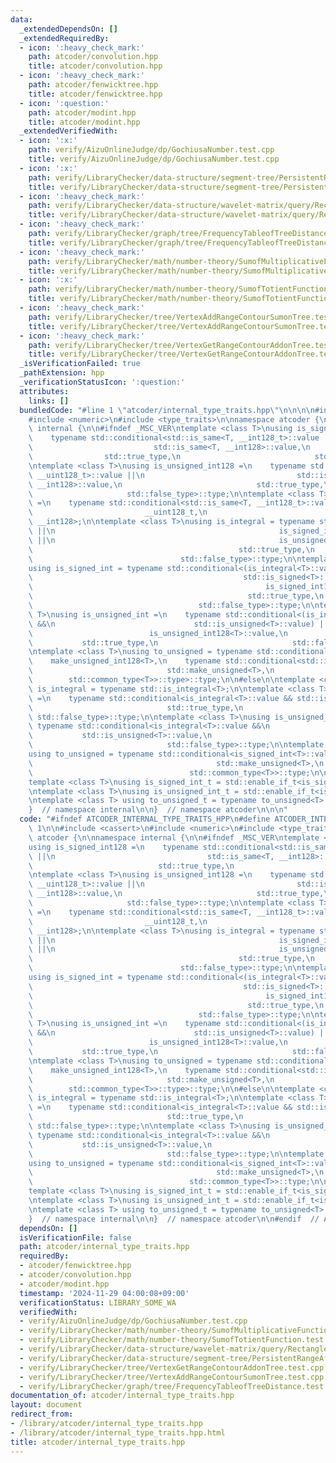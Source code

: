 ```yaml
---
data:
  _extendedDependsOn: []
  _extendedRequiredBy:
  - icon: ':heavy_check_mark:'
    path: atcoder/convolution.hpp
    title: atcoder/convolution.hpp
  - icon: ':heavy_check_mark:'
    path: atcoder/fenwicktree.hpp
    title: atcoder/fenwicktree.hpp
  - icon: ':question:'
    path: atcoder/modint.hpp
    title: atcoder/modint.hpp
  _extendedVerifiedWith:
  - icon: ':x:'
    path: verify/AizuOnlineJudge/dp/GochiusaNumber.test.cpp
    title: verify/AizuOnlineJudge/dp/GochiusaNumber.test.cpp
  - icon: ':x:'
    path: verify/LibraryChecker/data-structure/segment-tree/PersistentRangeAffineRangeSum.test.cpp
    title: verify/LibraryChecker/data-structure/segment-tree/PersistentRangeAffineRangeSum.test.cpp
  - icon: ':heavy_check_mark:'
    path: verify/LibraryChecker/data-structure/wavelet-matrix/query/RectangleAddRectangleSum.test.cpp
    title: verify/LibraryChecker/data-structure/wavelet-matrix/query/RectangleAddRectangleSum.test.cpp
  - icon: ':heavy_check_mark:'
    path: verify/LibraryChecker/graph/tree/FrequencyTableofTreeDistance.test.cpp
    title: verify/LibraryChecker/graph/tree/FrequencyTableofTreeDistance.test.cpp
  - icon: ':heavy_check_mark:'
    path: verify/LibraryChecker/math/number-theory/SumofMultiplicativeFunction.test.cpp
    title: verify/LibraryChecker/math/number-theory/SumofMultiplicativeFunction.test.cpp
  - icon: ':x:'
    path: verify/LibraryChecker/math/number-theory/SumofTotientFunction.test.cpp
    title: verify/LibraryChecker/math/number-theory/SumofTotientFunction.test.cpp
  - icon: ':heavy_check_mark:'
    path: verify/LibraryChecker/tree/VertexAddRangeContourSumonTree.test.cpp
    title: verify/LibraryChecker/tree/VertexAddRangeContourSumonTree.test.cpp
  - icon: ':heavy_check_mark:'
    path: verify/LibraryChecker/tree/VertexGetRangeContourAddonTree.test.cpp
    title: verify/LibraryChecker/tree/VertexGetRangeContourAddonTree.test.cpp
  _isVerificationFailed: true
  _pathExtension: hpp
  _verificationStatusIcon: ':question:'
  attributes:
    links: []
  bundledCode: "#line 1 \"atcoder/internal_type_traits.hpp\"\n\n\n\n#include <cassert>\n\
    #include <numeric>\n#include <type_traits>\n\nnamespace atcoder {\n\nnamespace\
    \ internal {\n\n#ifndef _MSC_VER\ntemplate <class T>\nusing is_signed_int128 =\n\
    \    typename std::conditional<std::is_same<T, __int128_t>::value ||\n       \
    \                           std::is_same<T, __int128>::value,\n              \
    \                std::true_type,\n                              std::false_type>::type;\n\
    \ntemplate <class T>\nusing is_unsigned_int128 =\n    typename std::conditional<std::is_same<T,\
    \ __uint128_t>::value ||\n                                  std::is_same<T, unsigned\
    \ __int128>::value,\n                              std::true_type,\n         \
    \                     std::false_type>::type;\n\ntemplate <class T>\nusing make_unsigned_int128\
    \ =\n    typename std::conditional<std::is_same<T, __int128_t>::value,\n     \
    \                         __uint128_t,\n                              unsigned\
    \ __int128>;\n\ntemplate <class T>\nusing is_integral = typename std::conditional<std::is_integral<T>::value\
    \ ||\n                                                  is_signed_int128<T>::value\
    \ ||\n                                                  is_unsigned_int128<T>::value,\n\
    \                                              std::true_type,\n             \
    \                                 std::false_type>::type;\n\ntemplate <class T>\n\
    using is_signed_int = typename std::conditional<(is_integral<T>::value &&\n  \
    \                                               std::is_signed<T>::value) ||\n\
    \                                                    is_signed_int128<T>::value,\n\
    \                                                std::true_type,\n           \
    \                                     std::false_type>::type;\n\ntemplate <class\
    \ T>\nusing is_unsigned_int =\n    typename std::conditional<(is_integral<T>::value\
    \ &&\n                               std::is_unsigned<T>::value) ||\n        \
    \                          is_unsigned_int128<T>::value,\n                   \
    \           std::true_type,\n                              std::false_type>::type;\n\
    \ntemplate <class T>\nusing to_unsigned = typename std::conditional<\n    is_signed_int128<T>::value,\n\
    \    make_unsigned_int128<T>,\n    typename std::conditional<std::is_signed<T>::value,\n\
    \                              std::make_unsigned<T>,\n                      \
    \        std::common_type<T>>::type>::type;\n\n#else\n\ntemplate <class T> using\
    \ is_integral = typename std::is_integral<T>;\n\ntemplate <class T>\nusing is_signed_int\
    \ =\n    typename std::conditional<is_integral<T>::value && std::is_signed<T>::value,\n\
    \                              std::true_type,\n                             \
    \ std::false_type>::type;\n\ntemplate <class T>\nusing is_unsigned_int =\n   \
    \ typename std::conditional<is_integral<T>::value &&\n                       \
    \           std::is_unsigned<T>::value,\n                              std::true_type,\n\
    \                              std::false_type>::type;\n\ntemplate <class T>\n\
    using to_unsigned = typename std::conditional<is_signed_int<T>::value,\n     \
    \                                         std::make_unsigned<T>,\n           \
    \                                   std::common_type<T>>::type;\n\n#endif\n\n\
    template <class T>\nusing is_signed_int_t = std::enable_if_t<is_signed_int<T>::value>;\n\
    \ntemplate <class T>\nusing is_unsigned_int_t = std::enable_if_t<is_unsigned_int<T>::value>;\n\
    \ntemplate <class T> using to_unsigned_t = typename to_unsigned<T>::type;\n\n\
    }  // namespace internal\n\n}  // namespace atcoder\n\n\n"
  code: "#ifndef ATCODER_INTERNAL_TYPE_TRAITS_HPP\n#define ATCODER_INTERNAL_TYPE_TRAITS_HPP\
    \ 1\n\n#include <cassert>\n#include <numeric>\n#include <type_traits>\n\nnamespace\
    \ atcoder {\n\nnamespace internal {\n\n#ifndef _MSC_VER\ntemplate <class T>\n\
    using is_signed_int128 =\n    typename std::conditional<std::is_same<T, __int128_t>::value\
    \ ||\n                                  std::is_same<T, __int128>::value,\n  \
    \                            std::true_type,\n                              std::false_type>::type;\n\
    \ntemplate <class T>\nusing is_unsigned_int128 =\n    typename std::conditional<std::is_same<T,\
    \ __uint128_t>::value ||\n                                  std::is_same<T, unsigned\
    \ __int128>::value,\n                              std::true_type,\n         \
    \                     std::false_type>::type;\n\ntemplate <class T>\nusing make_unsigned_int128\
    \ =\n    typename std::conditional<std::is_same<T, __int128_t>::value,\n     \
    \                         __uint128_t,\n                              unsigned\
    \ __int128>;\n\ntemplate <class T>\nusing is_integral = typename std::conditional<std::is_integral<T>::value\
    \ ||\n                                                  is_signed_int128<T>::value\
    \ ||\n                                                  is_unsigned_int128<T>::value,\n\
    \                                              std::true_type,\n             \
    \                                 std::false_type>::type;\n\ntemplate <class T>\n\
    using is_signed_int = typename std::conditional<(is_integral<T>::value &&\n  \
    \                                               std::is_signed<T>::value) ||\n\
    \                                                    is_signed_int128<T>::value,\n\
    \                                                std::true_type,\n           \
    \                                     std::false_type>::type;\n\ntemplate <class\
    \ T>\nusing is_unsigned_int =\n    typename std::conditional<(is_integral<T>::value\
    \ &&\n                               std::is_unsigned<T>::value) ||\n        \
    \                          is_unsigned_int128<T>::value,\n                   \
    \           std::true_type,\n                              std::false_type>::type;\n\
    \ntemplate <class T>\nusing to_unsigned = typename std::conditional<\n    is_signed_int128<T>::value,\n\
    \    make_unsigned_int128<T>,\n    typename std::conditional<std::is_signed<T>::value,\n\
    \                              std::make_unsigned<T>,\n                      \
    \        std::common_type<T>>::type>::type;\n\n#else\n\ntemplate <class T> using\
    \ is_integral = typename std::is_integral<T>;\n\ntemplate <class T>\nusing is_signed_int\
    \ =\n    typename std::conditional<is_integral<T>::value && std::is_signed<T>::value,\n\
    \                              std::true_type,\n                             \
    \ std::false_type>::type;\n\ntemplate <class T>\nusing is_unsigned_int =\n   \
    \ typename std::conditional<is_integral<T>::value &&\n                       \
    \           std::is_unsigned<T>::value,\n                              std::true_type,\n\
    \                              std::false_type>::type;\n\ntemplate <class T>\n\
    using to_unsigned = typename std::conditional<is_signed_int<T>::value,\n     \
    \                                         std::make_unsigned<T>,\n           \
    \                                   std::common_type<T>>::type;\n\n#endif\n\n\
    template <class T>\nusing is_signed_int_t = std::enable_if_t<is_signed_int<T>::value>;\n\
    \ntemplate <class T>\nusing is_unsigned_int_t = std::enable_if_t<is_unsigned_int<T>::value>;\n\
    \ntemplate <class T> using to_unsigned_t = typename to_unsigned<T>::type;\n\n\
    }  // namespace internal\n\n}  // namespace atcoder\n\n#endif  // ATCODER_INTERNAL_TYPE_TRAITS_HPP\n"
  dependsOn: []
  isVerificationFile: false
  path: atcoder/internal_type_traits.hpp
  requiredBy:
  - atcoder/fenwicktree.hpp
  - atcoder/convolution.hpp
  - atcoder/modint.hpp
  timestamp: '2024-11-29 04:00:08+09:00'
  verificationStatus: LIBRARY_SOME_WA
  verifiedWith:
  - verify/AizuOnlineJudge/dp/GochiusaNumber.test.cpp
  - verify/LibraryChecker/math/number-theory/SumofMultiplicativeFunction.test.cpp
  - verify/LibraryChecker/math/number-theory/SumofTotientFunction.test.cpp
  - verify/LibraryChecker/data-structure/wavelet-matrix/query/RectangleAddRectangleSum.test.cpp
  - verify/LibraryChecker/data-structure/segment-tree/PersistentRangeAffineRangeSum.test.cpp
  - verify/LibraryChecker/tree/VertexGetRangeContourAddonTree.test.cpp
  - verify/LibraryChecker/tree/VertexAddRangeContourSumonTree.test.cpp
  - verify/LibraryChecker/graph/tree/FrequencyTableofTreeDistance.test.cpp
documentation_of: atcoder/internal_type_traits.hpp
layout: document
redirect_from:
- /library/atcoder/internal_type_traits.hpp
- /library/atcoder/internal_type_traits.hpp.html
title: atcoder/internal_type_traits.hpp
---
```

